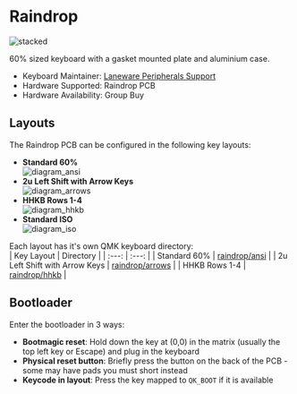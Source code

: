 # Raindrop

![stacked](https://i.imgur.com/R2iPqjIh.png)

60% sized keyboard with a gasket mounted plate and aluminium case. 

* Keyboard Maintainer: [Laneware Peripherals Support](mailto:support@lanewareperipherals.zendesk.com)
* Hardware Supported: Raindrop PCB
* Hardware Availability: Group Buy

## Layouts
The Raindrop PCB can be configured in the following key layouts:  
* **Standard 60%**  
![diagram_ansi](https://i.imgur.com/nSO4CwYh.png)
* **2u Left Shift with Arrow Keys**  
![diagram_arrows](https://i.imgur.com/7yPCNCoh.png)  
* **HHKB Rows 1-4**  
![diagram_hhkb](https://i.imgur.com/FPLmClah.png)
* **Standard ISO**  
![diagram_iso](https://i.imgur.com/8oyAuTWh.png)

Each layout has it's own QMK keyboard directory:  
| Key Layout | Directory |
| :---: | :---: |
| Standard 60% | [raindrop/ansi](/keyboards/laneware/raindrop/ansi) |
| 2u Left Shift with Arrow Keys | [raindrop/arrows](/keyboards/laneware/raindrop/arrows) |
| HHKB Rows 1-4 | [raindrop/hhkb](/keyboards/laneware/raindrop/hhkb) |

## Bootloader

Enter the bootloader in 3 ways:

* **Bootmagic reset**: Hold down the key at (0,0) in the matrix (usually the top left key or Escape) and plug in the keyboard
* **Physical reset button**: Briefly press the button on the back of the PCB - some may have pads you must short instead
* **Keycode in layout**: Press the key mapped to `QK_BOOT` if it is available
